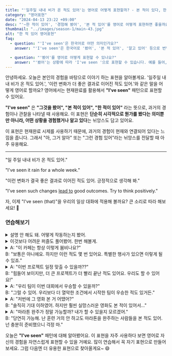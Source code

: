 ```yaml
---
title: "'일주일 내내 비가 온 적도 있어'는 영어로 어떻게 표현할까? - 본 적이 있다, 한 적이 있다"
category: "영어표현"
date: "2024-04-13 23:22 +09:00"
desc: "'~한 적이 있어', '경험해 봤어', '본 적 있어'를 영어로 어떻게 표현하면 좋을까요? '눈이 허리까지 온 적이 있어', '실수가 오히려 기회가 된 적이 있어' 등을 영어로 표현하는 법을 배워봅시다."
thumbnail: "../images/season-1/main-43.jpg"
alt: "한 적 있어 영어표현"
faq:
  - question: "'I've seen'은 한국어로 어떤 의미인가요?"
    answer: "'I've seen'은 한국어로 '봤어', '본 적 있어', '알고 있어' 등으로 번역될 수 있습니다. 과거의 경험이나 관찰을 현재와 연결하여 표현할 때 사용합니다."

  - question: "'봤어'를 영어로 어떻게 표현할 수 있나요?"
    answer: "'봤어'는 상황에 따라 'I've seen '으로 표현할 수 있습니다. 예를 들어, '그 영화 봤어'는 'I've seen that movie'로 말할 수 있습니다."
---
```


안녕하세요. 오늘은 본인의 경험을 바탕으로 이야기 하는 표현을 알아볼게요. '일주일 내내 비가 온 적도 있어.', '이런 변화가 더 좋은 결과로 이어진 적도 있어.'와 같은 말을 어떻게 영어로 할까요? 영어에서는 현재완료를 활용해서 **"I've seen"** 패턴으로 표현할 수 있어요.

**"I've seen"** 은 **"그것을 봤어", "본 적이 있어", "한 적이 있어"** 라는 뜻으로, 과거의 경험이나 관찰을 나타낼 때 사용해요. 이 표현은 **단순히 시각적으로 뭔가를 봤다는 의미뿐만 아니라, 어떤 상황을 경험했거나 알고 있다**는 뉘앙스도 담고 있어요.

이 표현은 현재완료 시제를 사용하기 때문에, 과거의 경험이 현재와 연결되어 있다는 느낌을 줍니다. 그래서 "아, 그거 알아" 또는 "그런 경험 있어"라는 뉘앙스를 전달할 때 아주 유용해요.

---

"일 주일 내내 비가 온 적도 있어."

"I've seen it rain for a whole week."

"이런 변화가 결국 좋은 결과로 이어진 적도 있어. 긍정적으로 생각해 봐."

"I’ve seen such changes <a href="/blog/vocab-1/004.lead-to/">lead to</a> good outcomes. Try to think positively."

자, 이제 "I've seen (that)"을 우리의 일상 대화에 적용해 볼까요? 큰 소리로 따라 해보세요! 🎉

### 연습해보기

<details>
<summary>설명 안 해도 돼. 어떻게 작동하는지 봤어.</summary>
<span>You don't need to explain. I've seen how it works.</span>
</details>

<details>
<summary>이것보다 어려운 퍼즐도 풀어봤어. 한번 해볼게.</summary>
<span>I've seen harder puzzles than this. Let me <a href="/blog/in-english/give-it-a-shot/">give it a shot.</a></span>
</details>

<details>
  <summary>A: "이 카페는 항상 이렇게 붐비나요?"<br>B: "보통은 아니에요. 하지만 이런 적도 몇 번 있어요. 특별한 행사가 있으면 이렇게 될 수 있죠."</summary>
<span>A: "Is this cafe always this crowded?"<br>B: "Not <a href="/blog/in-english/017.usually/">usually</a>, but I’ve seen a few days like this. It can get like this when there’s a special event."</span>
</details>

<details>
  <summary>A: "이번 프로젝트 일정 맞출 수 있을까??"<br>B: "힘들어 보이지만, 더 큰 프로젝트가 더 빨리 끝난 적도 있어요. 우리도 할 수 있어요!"</summary>
<span>A: "Do you think we can meet the deadline for this project?"<br>B: "It looks tough, but I’ve seen bigger projects completed in shorter periods. We can do it too!"</span>
</details>

<details>
  <summary>A: "우리 팀이 이번 대회에서 우승할 수 있을까?"<br>B: "그럴 수 있어. 우리보다 더 열악한 조건에서 시작한 팀이 우승한 적도 있거든."</summary>
<span>A: "Do you think our team can win the tournament?"<br>B: "They can. I’ve seen teams start under worse conditions and win."</span>
</details>

<details>
  <summary>A: "저번에 그 영화 본 거 어땠어?"<br>B: "솔직히 기대 이하였어. 하지만 훨씬 실망스러운 영화도 본 적이 있어서..."</summary>
<span>A: "How was that movie we saw last time?"<br>B: "Honestly, it was below expectations. But I’ve seen much worse. so..."</span>
</details>

<details>
<summary>A: "마라톤 완주가 정말 가능할까? 내가 할 수 있을지 모르겠어."<br>B: "당연히 가능해. 난 훈련 거의 안 하고도 마라톤을 완주하는 사람들을 본 적도 있어. 넌 충분히 준비했으니 걱정 마."</summary>
<span>A: "Is finishing a marathon really possible? I’m not sure if I can do it."<br>B: "Of course, it’s possible. I’ve seen people complete marathons with hardly any training. You’re well-prepared, so don’t worry."</span>
</details>

오늘은 **"I've seen"** 패턴에 대해 알아봤어요. 이 표현을 자주 사용하다 보면 영어로 자신의 경험을 자연스럽게 표현할 수 있을 거예요. 많이 연습해서 꼭 자기 표현으로 만들어보세요. 그럼 다음엔 더 유용한 표현으로 찾아올게요~ 😄
